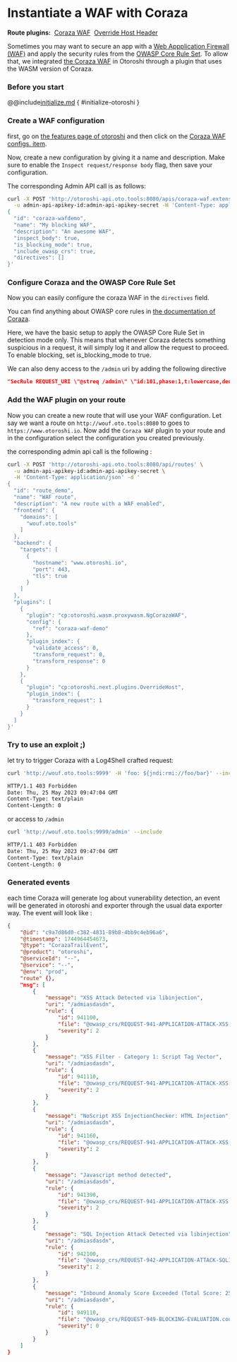 # Instantiate a WAF with Coraza

<div style="display: flex; align-items: center; gap: .5rem;">
<span style="font-weight: bold">Route plugins:</span>
<a class="badge" href="https://maif.github.io/otoroshi/manual/plugins/built-in-plugins.html#otoroshi.wasm.proxywasm.NgCorazaWAF">Coraza WAF</a>
<a class="badge" href="https://maif.github.io/otoroshi/manual/built-in-plugins.
html#otoroshi.next.plugins.OverrideHost">Override Host Header</a>
</div>

Sometimes you may want to secure an app with a [Web Appplication Firewall (WAF)](https://en.wikipedia.org/wiki/Web_application_firewall) and apply the security rules from the [OWASP Core Rule Set](https://owasp.org/www-project-modsecurity-core-rule-set/). To allow that, we integrated [the Coraza WAF](https://coraza.io/) in Otoroshi through a plugin that uses the WASM version of Coraza.

### Before you start

@@include[initialize.md](../includes/initialize.md) { #initialize-otoroshi }

### Create a WAF configuration

first, go on [the features page of otoroshi](http://otoroshi.oto.tools:8080/bo/dashboard/features) and then click on the [Coraza WAF configs. item](http://otoroshi.oto.tools:8080/bo/dashboard/extensions/coraza-waf/coraza-configs). 

Now, create a new configuration by giving it a name and description. Make sure to enable the `Inspect request/response body` flag, then save your configuration.

The corresponding Admin API call is as follows:

```sh
curl -X POST 'http://otoroshi-api.oto.tools:8080/apis/coraza-waf.extensions.otoroshi.io/v1/coraza-configs' \
  -u admin-api-apikey-id:admin-api-apikey-secret -H 'Content-Type: application/json' -d '
{
  "id": "coraza-wafdemo",
  "name": "My blocking WAF",
  "description": "An awesome WAF",
  "inspect_body": true,
  "is_blocking_mode": true,
  "include_owasp_crs": true,
  "directives": []
}'
```

### Configure Coraza and the OWASP Core Rule Set

Now you can easily configure the coraza WAF in the `directives` field.

You can find anything about OWASP core rules in [the documentation of Coraza](https://coraza.io/docs/tutorials/introduction/).

Here, we have the basic setup to apply the OWASP Core Rule Set in detection mode only.
This means that whenever Coraza detects something suspicious in a request, it will simply log it and allow the request to proceed.
To enable blocking, set is_blocking_mode to true.

We can also deny access to the `/admin` uri by adding the following directive

```json
"SecRule REQUEST_URI \"@streq /admin\" \"id:101,phase:1,t:lowercase,deny,msg:'ADMIN PATH forbidden'\""
```

### Add the WAF plugin on your route

Now you can create a new route that will use your WAF configuration. Let say we want a route on `http://wouf.oto.tools:8080` to goes to `https://www.otoroshi.io`. Now add the `Coraza WAF` plugin to your route and in the configuration select the configuration you created previously.

the corresponding admin api call is the following :

```sh
curl -X POST 'http://otoroshi-api.oto.tools:8080/api/routes' \
  -u admin-api-apikey-id:admin-api-apikey-secret \
  -H 'Content-Type: application/json' -d '
{
  "id": "route_demo",
  "name": "WAF route",
  "description": "A new route with a WAF enabled",
  "frontend": {
    "domains": [
      "wouf.oto.tools"
    ]
  },
  "backend": {
    "targets": [
      {
        "hostname": "www.otoroshi.io",
        "port": 443,
        "tls": true
      }
    ]
  },
  "plugins": [
    {
      "plugin": "cp:otoroshi.wasm.proxywasm.NgCorazaWAF",
      "config": {
        "ref": "coraza-waf-demo"
      },
      "plugin_index": {
        "validate_access": 0,
        "transform_request": 0,
        "transform_response": 0
      }
    },
    {
      "plugin": "cp:otoroshi.next.plugins.OverrideHost",
      "plugin_index": {
        "transform_request": 1
      }
    }
  ]
}'
```

### Try to use an exploit ;)

let try to trigger Coraza with a Log4Shell crafted request:

```sh
curl 'http://wouf.oto.tools:9999' -H 'foo: ${jndi:rmi://foo/bar}' --include

HTTP/1.1 403 Forbidden
Date: Thu, 25 May 2023 09:47:04 GMT
Content-Type: text/plain
Content-Length: 0

```

or access to `/admin`

```sh
curl 'http://wouf.oto.tools:9999/admin' --include

HTTP/1.1 403 Forbidden
Date: Thu, 25 May 2023 09:47:04 GMT
Content-Type: text/plain
Content-Length: 0

```

### Generated events

each time Coraza will generate log about vunerability detection, an event will be generated in otoroshi and exporter through the usual data exporter way. The event will look like :

```json
{
    "@id": "c9a7d86d0-c382-4831-89b8-4bb9c4eb96a6",
    "@timestamp": 1744964454673,
    "@type": "CorazaTrailEvent",
    "@product": "otoroshi",
    "@serviceId": "--",
    "@service": "--",
    "@env": "prod",
    "route" {},
    "msg": [
        {
            "message": "XSS Attack Detected via libinjection",
            "uri": "/admiasdasdn",
            "rule": {
                "id": 941100,
                "file": "@owasp_crs/REQUEST-941-APPLICATION-ATTACK-XSS.conf",
                "severity": 2
            }
        },
        {
            "message": "XSS Filter - Category 1: Script Tag Vector",
            "uri": "/admiasdasdn",
            "rule": {
                "id": 941110,
                "file": "@owasp_crs/REQUEST-941-APPLICATION-ATTACK-XSS.conf",
                "severity": 2
            }
        },
        {
            "message": "NoScript XSS InjectionChecker: HTML Injection",
            "uri": "/admiasdasdn",
            "rule": {
                "id": 941160,
                "file": "@owasp_crs/REQUEST-941-APPLICATION-ATTACK-XSS.conf",
                "severity": 2
            }
        },
        {
            "message": "Javascript method detected",
            "uri": "/admiasdasdn",
            "rule": {
                "id": 941390,
                "file": "@owasp_crs/REQUEST-941-APPLICATION-ATTACK-XSS.conf",
                "severity": 2
            }
        },
        {
            "message": "SQL Injection Attack Detected via libinjection",
            "uri": "/admiasdasdn",
            "rule": {
                "id": 942100,
                "file": "@owasp_crs/REQUEST-942-APPLICATION-ATTACK-SQLI.conf",
                "severity": 2
            }
        },
        {
            "message": "Inbound Anomaly Score Exceeded (Total Score: 25)",
            "uri": "/admiasdasdn",
            "rule": {
                "id": 949110,
                "file": "@owasp_crs/REQUEST-949-BLOCKING-EVALUATION.conf",
                "severity": 0
            }
        }
    ]
}
```